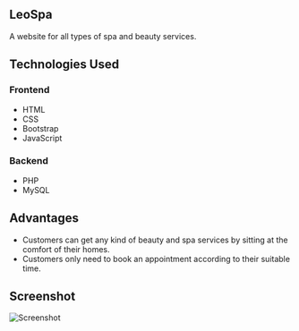 ## LeoSpa
A website for all types of spa and beauty services.

## Technologies Used
### Frontend
  - HTML
  - CSS
  - Bootstrap
  - JavaScript
### Backend
  - PHP
  - MySQL
 
## Advantages
  - Customers can get any kind of beauty and spa services by sitting at the comfort of their homes.
  - Customers only need to book an appointment according to their suitable time.
  
## Screenshot
![Screenshot](https://user-images.githubusercontent.com/80754608/122186833-12cc2e80-ceac-11eb-8166-557b426b13d7.png)
